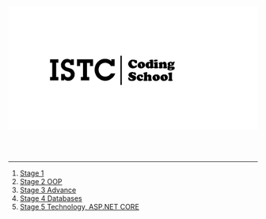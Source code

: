 <p align="center"><img src="https://github.com/VanHakobyan/ISTC_Coding_School/blob/master/2ba598f2b4265fb1.jpg"></p>
<br> <br>

---------------------

1. <a href='https://github.com/VanHakobyan/ISTC_Coding_School/tree/master/ISTC.FirtStage' >Stage 1</a><br>
2. <a href='https://github.com/VanHakobyan/ISTC_Coding_School/tree/master/ISTC.SecondStage_OOP' >Stage 2 OOP</a>
3. <a href='https://github.com/VanHakobyan/ISTC_Coding_School/tree/master/ISTC.ThirdStage.Advance' >Stage 3 Advance</a>
4. <a href='https://github.com/VanHakobyan/ISTC_Coding_School/tree/master/ISTC.FourthStage.Database' >Stage 4 Databases</a>
5. <a href='https://github.com/VanHakobyan/ISTC_Coding_School/tree/master/ISTC.FiveStage.Technology' >Stage 5 Technology, ASP.NET CORE</a>
